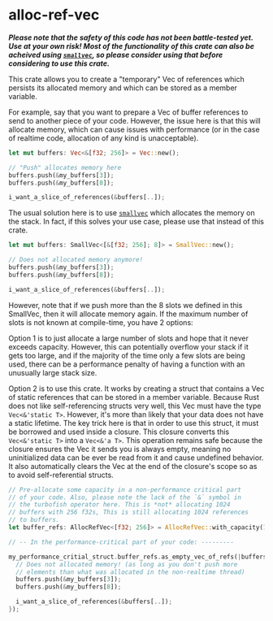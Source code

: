 # alloc-ref-vec

***Please note that the safety of this code has not been battle-tested yet. Use at your own risk! Most of the functionality of this crate can also be acheived using [`smallvec`], so please consider using that before considering to use this crate.***

This crate allows you to create a "temporary" Vec of references which persists its allocated memory and which can be stored as a member variable.

For example, say that you want to prepare a Vec of buffer references to send to another piece of your code. However, the issue here is that this will allocate memory, which can cause issues with performance (or in the case of realtime code, allocation of any kind is unacceptable).
```rust
let mut buffers: Vec<&[f32; 256]> = Vec::new();

// "Push" allocates memory here
buffers.push(&my_buffers[3]);
buffers.push(&my_buffers[8]);

i_want_a_slice_of_references(&buffers[..]);
```

The usual solution here is to use [`smallvec`] which allocates the memory on the stack. In fact, if this solves your use case, please use that instead of this crate.
```rust
let mut buffers: SmallVec<[&[f32; 256]; 8]> = SmallVec::new();

// Does not allocated memory anymore!
buffers.push(&my_buffers[3]);
buffers.push(&my_buffers[8]);

i_want_a_slice_of_references(&buffers[..]);
```

However, note that if we push more than the 8 slots we defined in this SmallVec, then it will allocate memory again. If the maximum number of slots is not known at compile-time, you have 2 options:

Option 1 is to just allocate a large number of slots and hope that it never exceeds capacity. However, this can potentially overflow your stack if it gets too large, and if the majority of the time only a few slots are being used, there can be a performance penalty of having a function with an unusually large stack size.

Option 2 is to use this crate. It works by creating a struct that contains a Vec of static references that can be stored in a member variable. Because Rust does not like self-referencing structs very well, this Vec must have the type `Vec<&'static T>`. However, it's more than likely that your data does not have a static lifetime. The key trick here is that in order to use this struct, it must be borrowed and used inside a closure. This closure converts this `Vec<&'static T>` into a `Vec<&'a T>`. This operation remains safe because the closure ensures the Vec it sends you is always empty, meaning no uninitialized data can be ever be read from it and cause undefined behavior. It also automatically clears the Vec at the end of the closure's scope so as to avoid self-referential structs.
```rust
// Pre-allocate some capacity in a non-performance critical part
// of your code. Also, please note the lack of the `&` symbol in
// the turbofish operator here. This is *not* allocating 1024
// buffers with 256 f32s, This is still allocating 1024 references
// to buffers.
let buffer_refs: AllocRefVec<[f32; 256]> = AllocRefVec::with_capacity(1024);

// -- In the performance-critical part of your code: ---------

my_performance_critial_struct.buffer_refs.as_empty_vec_of_refs(|buffers| {
  // Does not allocated memory! (as long as you don't push more
  // elements than what was allocated in the non-realtime thread)
  buffers.push(&my_buffers[3]);
  buffers.push(&my_buffers[8]);

  i_want_a_slice_of_references(&buffers[..]);
});
```

[`smallvec`]: https://crates.io/crates/smallvec
